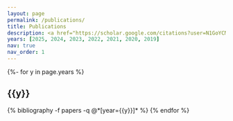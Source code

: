 ```yaml
---
layout: page
permalink: /publications/
title: Publications
description: <a href="https://scholar.google.com/citations?user=N1GoYCMAAAAJ&hl=en">Google Scholar Link</a> 
years: [2025, 2024, 2023, 2022, 2021, 2020, 2019]
nav: true
nav_order: 1
---
```

<!-- _pages/publications.md -->
<div class="publications">

{%- for y in page.years %}
  <h2 class="year">{{y}}</h2>
  {% bibliography -f papers -q @*[year={{y}}]* %}
{% endfor %}

</div>
